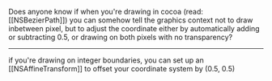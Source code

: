 Does anyone know if when you're drawing in cocoa (read: [[NSBezierPath]]) you can somehow tell the graphics context not to draw inbetween pixel, but to adjust the coordinate either by automatically adding or subtracting 0.5, or drawing on both pixels with no transparency?

----

if you're drawing on integer boundaries, you can set up an [[NSAffineTransform]] to offset your coordinate system by (0.5, 0.5)